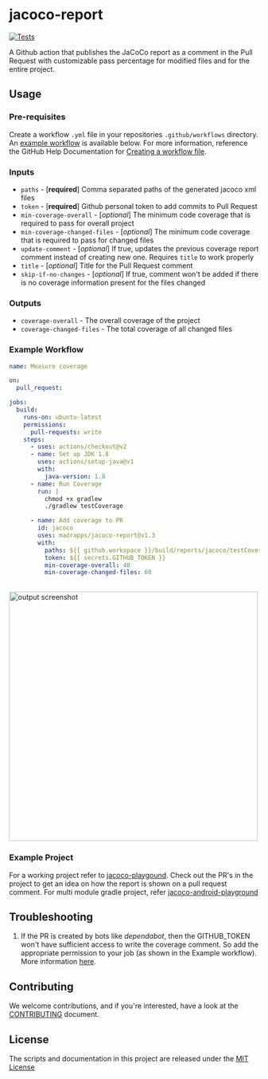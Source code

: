 # jacoco-report

[![Tests](https://github.com/Madrapps/jacoco-report/actions/workflows/check.yml/badge.svg)](https://github.com/Madrapps/jacoco-report/actions/workflows/check.yml)

A Github action that publishes the JaCoCo report as a comment in the Pull Request with customizable pass percentage for
modified files and for the entire project.

## Usage

### Pre-requisites

Create a workflow `.yml` file in your repositories `.github/workflows` directory.
An [example workflow](#example-workflow) is available below. For more information, reference the GitHub Help
Documentation
for [Creating a workflow file](https://help.github.com/en/articles/configuring-a-workflow#creating-a-workflow-file).

### Inputs

- `paths` - [**required**] Comma separated paths of the generated jacoco xml files
- `token` - [**required**] Github personal token to add commits to Pull Request
- `min-coverage-overall` - [*optional*] The minimum code coverage that is required to pass for overall project
- `min-coverage-changed-files` - [*optional*] The minimum code coverage that is required to pass for changed files
- `update-comment` - [*optional*] If true, updates the previous coverage report comment instead of creating new one.
  Requires `title` to work properly
- `title` - [*optional*] Title for the Pull Request comment
- `skip-if-no-changes` - [*optional*] If true, comment won't be added if there is no coverage information present for
  the files changed

### Outputs

- `coverage-overall` - The overall coverage of the project
- `coverage-changed-files` - The total coverage of all changed files

### Example Workflow

```yaml
name: Measure coverage

on:
  pull_request:

jobs:
  build:
    runs-on: ubuntu-latest
    permissions:
      pull-requests: write
    steps:
      - uses: actions/checkout@v2
      - name: Set up JDK 1.8
        uses: actions/setup-java@v1
        with:
          java-version: 1.8
      - name: Run Coverage
        run: |
          chmod +x gradlew
          ./gradlew testCoverage

      - name: Add coverage to PR
        id: jacoco
        uses: madrapps/jacoco-report@v1.3
        with:
          paths: ${{ github.workspace }}/build/reports/jacoco/testCoverage/testCoverage.xml
          token: ${{ secrets.GITHUB_TOKEN }}
          min-coverage-overall: 40
          min-coverage-changed-files: 60
```

<br>
<img src="/preview/screenshot.png" alt="output screenshot" title="output screenshot" width="500" />

### Example Project

For a working project refer to [jacoco-playgound](https://github.com/thsaravana/jacoco-playground). Check out the PR's
in the project to get an idea on how the report is shown on a pull request comment.
For multi module gradle project,
refer [jacoco-android-playground](https://github.com/thsaravana/jacoco-android-playground)

## Troubleshooting

1. If the PR is created by bots like *dependabot*, then the GITHUB_TOKEN won't have sufficient access to write the
   coverage comment. So add the appropriate permission to your job (as shown in the Example workflow). More information
   [here](https://github.com/Madrapps/jacoco-report/issues/24).

## Contributing

We welcome contributions, and if you're interested, have a look at the [CONTRIBUTING](CONTRIBUTING.md) document.

## License

The scripts and documentation in this project are released under the [MIT License](LICENSE)
